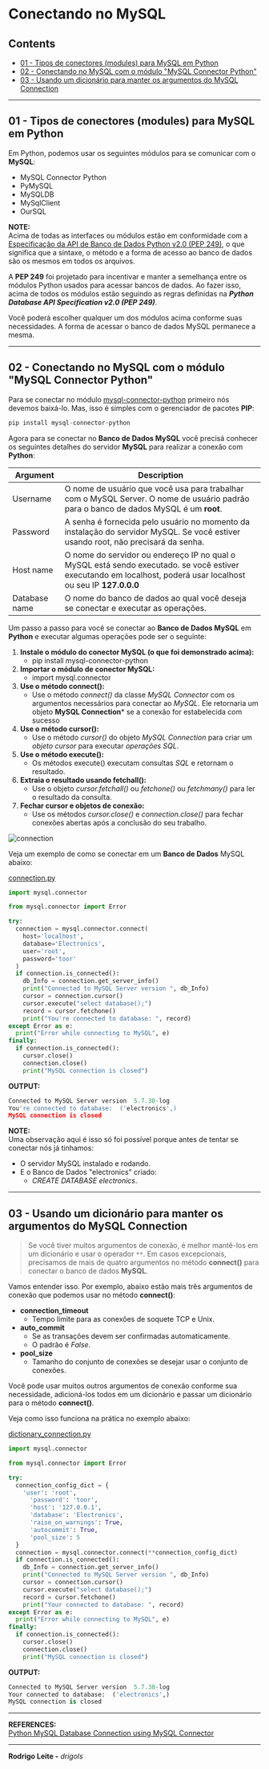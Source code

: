 # Conectando no MySQL

## Contents

 - [01 - Tipos de conectores (modules) para MySQL em Python](#types)
 - [02 - Conectando no MySQL com o módulo "MySQL Connector Python"](#mysql-connector-python)
 - [03 - Usando um dicionário para manter os argumentos do MySQL Connection](#dict)

---

<div id="types"></div>

## 01 - Tipos de conectores (modules) para MySQL em Python

Em Python, podemos usar os seguintes módulos para se comunicar com o **MySQL**:

 - MySQL Connector Python
 - PyMySQL
 - MySQLDB
 - MySqlClient
 - OurSQL

**NOTE:**  
Acima de todas as interfaces ou módulos estão em conformidade com a [Especificação da API de Banco de Dados Python v2.0 (PEP 249)](https://peps.python.org/pep-0249/), o que significa que a sintaxe, o método e a forma de acesso ao banco de dados são os mesmos em todos os arquivos.

A **PEP 249** foi projetado para incentivar e manter a semelhança entre os módulos Python usados para acessar bancos de dados. Ao fazer isso, acima de todos os módulos estão seguindo as regras definidas na ***Python Database API Specification v2.0 (PEP 249)***.

Você poderá escolher qualquer um dos módulos acima conforme suas necessidades. A forma de acessar o banco de dados MySQL permanece a mesma.

---

<div id="mysql-connector-python"></div>

## 02 - Conectando no MySQL com o módulo "MySQL Connector Python"

Para se conectar no módulo [mysql-connector-python](https://pypi.org/project/mysql-connector-python/) primeiro nós devemos baixá-lo. Mas, isso é simples com o gerenciador de pacotes **PIP**:

```python
pip install mysql-connector-python
```

Agora para se conectar no **Banco de Dados MySQL** você precisá conhecer os seguintes detalhes do servidor **MySQL** para realizar a conexão com **Python**:

| Argument      | Description                                                                                               |
|---------------|-----------------------------------------------------------------------------------------------------------|
| Username      | O nome de usuário que você usa para trabalhar com o MySQL Server. O nome de usuário padrão para o banco de dados MySQL é um **root**. |
| Password      | A senha é fornecida pelo usuário no momento da instalação do servidor MySQL. Se você estiver usando root, não precisará da senha. |
| Host name     | O nome do servidor ou endereço IP no qual o MySQL está sendo executado. se você estiver executando em localhost, poderá usar localhost ou seu IP **127.0.0.0** |
| Database name | O nome do banco de dados ao qual você deseja se conectar e executar as operações. |

Um passo a passo para você se conectar ao **Banco de Dados MySQL** em **Python** e executar algumas operações pode ser o seguinte:

 1. **Instale o módulo do conector MySQL (o que foi demonstrado acima):**
    - pip install mysql-connector-python
 2. **Importar o módulo de conector MySQL:**
    - import mysql.connector
 3. **Use o método connect():**
    - Use o método *connect()* da classe *MySQL Connector* com os argumentos necessários para conectar ao *MySQL*. Ele retornaria um objeto **MySQL Connection*** se a conexão for estabelecida com sucesso
 4. **Use o método cursor():**
    - Use o método *cursor()* do objeto *MySQL Connection* para criar um *objeto cursor* para executar *operações SQL*.
 5. **Use o método execute():**
    - Os métodos execute() executam consultas *SQL* e retornam o resultado.
 6. **Extraia o resultado usando fetchall():**
    - Use o objeto *cursor.fetchall()* ou *fetchone()* ou *fetchmany()* para ler o resultado da consulta.
 7. **Fechar cursor e objetos de conexão:**
    - Use os métodos *cursor.close()* e *connection.close()* para fechar conexões abertas após a conclusão do seu trabalho.

![connection](images/connection.webp)  

Veja um exemplo de como se conectar em um **Banco de Dados** MySQL abaixo:

[connection.py](src/connection.py)
```python
import mysql.connector

from mysql.connector import Error

try:
  connection = mysql.connector.connect(
    host='localhost',
    database='Electronics',
    user='root',
    password='toor'
  )
  if connection.is_connected():
    db_Info = connection.get_server_info()
    print("Connected to MySQL Server version ", db_Info)
    cursor = connection.cursor()
    cursor.execute("select database();")
    record = cursor.fetchone()
    print("You're connected to database: ", record)
except Error as e:
  print("Error while connecting to MySQL", e)
finally:
  if connection.is_connected():
    cursor.close()
    connection.close()
    print("MySQL connection is closed")
```

**OUTPUT:**  
```python
Connected to MySQL Server version  5.7.38-log
You're connected to database:  ('electronics',)
MySQL connection is closed
```

**NOTE:**  
Uma observação aqui é isso só foi possível porque antes de tentar se conectar nós já tinhamos:

 - O servidor MySQL instalado e rodando.
 - E o Banco de Dados "electronics" criado:
   - *CREATE DATABASE electronics*.

---

<div id="dict"></div>

## 03 - Usando um dicionário para manter os argumentos do MySQL Connection

> Se você tiver muitos argumentos de conexão, é melhor mantê-los em um dicionário e usar o operador `**`. Em casos excepcionais, precisamos de mais de quatro argumentos no método **connect()** para conectar o banco de dados **MySQL**.

Vamos entender isso. Por exemplo, abaixo estão mais três argumentos de conexão que podemos usar no método **connect()**:

 - **connection_timeout**
   - Tempo limite para as conexões de soquete TCP e Unix.
 - **auto_commit**
   - Se as transações devem ser confirmadas automaticamente.
   - O padrão é *False*.
 - **pool_size**
   - Tamanho do conjunto de conexões se desejar usar o conjunto de conexões.

Você pode usar muitos outros argumentos de conexão conforme sua necessidade, adicioná-los todos em um dicionário e passar um dicionário para o método **connect()**.

Veja como isso funciona na prática no exemplo abaixo:

[dictionary_connection.py](src/dictionary_connection.py)
```python
import mysql.connector

from mysql.connector import Error

try:
  connection_config_dict = {
    'user': 'root',
      'password': 'toor',
      'host': '127.0.0.1',
      'database': 'Electronics',
      'raise_on_warnings': True,
      'autocommit': True,
      'pool_size': 5
  }
  connection = mysql.connector.connect(**connection_config_dict)
  if connection.is_connected():
    db_Info = connection.get_server_info()
    print("Connected to MySQL Server version ", db_Info)
    cursor = connection.cursor()
    cursor.execute("select database();")
    record = cursor.fetchone()
    print("Your connected to database: ", record)
except Error as e:
  print("Error while connecting to MySQL", e)
finally:
  if connection.is_connected():
    cursor.close()
    connection.close()
    print("MySQL connection is closed")
```

**OUTPUT:**
```python
Connected to MySQL Server version  5.7.38-log
Your connected to database:  ('electronics',)
MySQL connection is closed
```

---

**REFERENCES:**  
[Python MySQL Database Connection using MySQL Connector](https://pynative.com/python-mysql-database-connection/#h-how-to-connect-mysql-database-in-python)  

---

**Rodrigo Leite -** *drigols*
